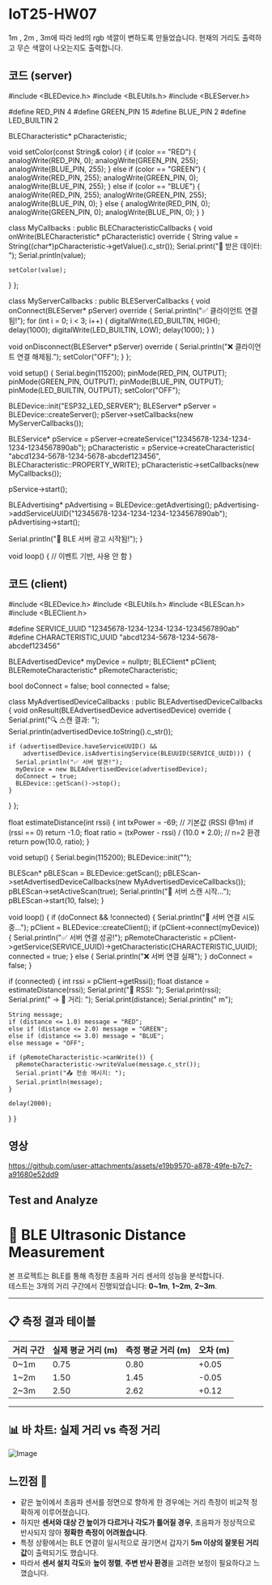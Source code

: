 # IoT25-HW07

1m , 2m , 3m에 따라 led의 rgb 색깔이 변하도록 만들었습니다. 
현재의 거리도 출력하고 무슨 색깔이 나오는지도 출력합니다.

## 코드 (server)
 
#include <BLEDevice.h>
#include <BLEUtils.h>
#include <BLEServer.h>

#define RED_PIN 4
#define GREEN_PIN 15
#define BLUE_PIN 2
#define LED_BUILTIN 2

BLECharacteristic* pCharacteristic;

void setColor(const String& color) {
  if (color == "RED") {
    analogWrite(RED_PIN, 0);
    analogWrite(GREEN_PIN, 255);
    analogWrite(BLUE_PIN, 255);
  } else if (color == "GREEN") {
    analogWrite(RED_PIN, 255);
    analogWrite(GREEN_PIN, 0);
    analogWrite(BLUE_PIN, 255);
  } else if (color == "BLUE") {
    analogWrite(RED_PIN, 255);
    analogWrite(GREEN_PIN, 255);
    analogWrite(BLUE_PIN, 0);
  } else {
    analogWrite(RED_PIN, 0);
    analogWrite(GREEN_PIN, 0);
    analogWrite(BLUE_PIN, 0);
  }
}

class MyCallbacks : public BLECharacteristicCallbacks {
  void onWrite(BLECharacteristic* pCharacteristic) override {
    String value = String((char*)pCharacteristic->getValue().c_str());
    Serial.print("📩 받은 데이터: ");
    Serial.println(value);

    setColor(value);
  }
};

class MyServerCallbacks : public BLEServerCallbacks {
  void onConnect(BLEServer* pServer) override {
    Serial.println("✅ 클라이언트 연결됨!");
    for (int i = 0; i < 3; i++) {
      digitalWrite(LED_BUILTIN, HIGH);
      delay(1000);
      digitalWrite(LED_BUILTIN, LOW);
      delay(1000);
    }
  }

  void onDisconnect(BLEServer* pServer) override {
    Serial.println("❌ 클라이언트 연결 해제됨.");
    setColor("OFF");
  }
};

void setup() {
  Serial.begin(115200);
  pinMode(RED_PIN, OUTPUT);
  pinMode(GREEN_PIN, OUTPUT);
  pinMode(BLUE_PIN, OUTPUT);
  pinMode(LED_BUILTIN, OUTPUT);
  setColor("OFF");

  BLEDevice::init("ESP32_LED_SERVER");
  BLEServer* pServer = BLEDevice::createServer();
  pServer->setCallbacks(new MyServerCallbacks());

  BLEService* pService = pServer->createService("12345678-1234-1234-1234-1234567890ab");
  pCharacteristic = pService->createCharacteristic(
    "abcd1234-5678-1234-5678-abcdef123456",
    BLECharacteristic::PROPERTY_WRITE);
  pCharacteristic->setCallbacks(new MyCallbacks());

  pService->start();

  BLEAdvertising* pAdvertising = BLEDevice::getAdvertising();
  pAdvertising->addServiceUUID("12345678-1234-1234-1234-1234567890ab");
  pAdvertising->start();

  Serial.println("📡 BLE 서버 광고 시작됨!");
}

void loop() {
  // 이벤트 기반, 사용 안 함
}


## 코드 (client)

#include <BLEDevice.h>
#include <BLEUtils.h>
#include <BLEScan.h>
#include <BLEClient.h>

#define SERVICE_UUID        "12345678-1234-1234-1234-1234567890ab"
#define CHARACTERISTIC_UUID "abcd1234-5678-1234-5678-abcdef123456"

BLEAdvertisedDevice* myDevice = nullptr;
BLEClient* pClient;
BLERemoteCharacteristic* pRemoteCharacteristic;

bool doConnect = false;
bool connected = false;

class MyAdvertisedDeviceCallbacks : public BLEAdvertisedDeviceCallbacks {
  void onResult(BLEAdvertisedDevice advertisedDevice) override {
    Serial.print("🔍 스캔 결과: ");
    Serial.println(advertisedDevice.toString().c_str());

    if (advertisedDevice.haveServiceUUID() &&
        advertisedDevice.isAdvertisingService(BLEUUID(SERVICE_UUID))) {
      Serial.println("✅ 서버 발견!");
      myDevice = new BLEAdvertisedDevice(advertisedDevice);
      doConnect = true;
      BLEDevice::getScan()->stop();
    }
  }
};

float estimateDistance(int rssi) {
  int txPower = -69; // 기본값 (RSSI @1m)
  if (rssi == 0) return -1.0;
  float ratio = (txPower - rssi) / (10.0 * 2.0); // n=2 환경
  return pow(10.0, ratio);
}

void setup() {
  Serial.begin(115200);
  BLEDevice::init("");

  BLEScan* pBLEScan = BLEDevice::getScan();
  pBLEScan->setAdvertisedDeviceCallbacks(new MyAdvertisedDeviceCallbacks());
  pBLEScan->setActiveScan(true);
  Serial.println("🔎 서버 스캔 시작...");
  pBLEScan->start(10, false);
}

void loop() {
  if (doConnect && !connected) {
    Serial.println("🔗 서버 연결 시도 중...");
    pClient = BLEDevice::createClient();
    if (pClient->connect(myDevice)) {
      Serial.println("✅ 서버 연결 성공!");
      pRemoteCharacteristic = pClient->getService(SERVICE_UUID)->getCharacteristic(CHARACTERISTIC_UUID);
      connected = true;
    } else {
      Serial.println("❌ 서버 연결 실패");
    }
    doConnect = false;
  }

  if (connected) {
    int rssi = pClient->getRssi();
    float distance = estimateDistance(rssi);
    Serial.print("📶 RSSI: "); Serial.print(rssi);
    Serial.print(" → 📏 거리: "); Serial.print(distance); Serial.println(" m");

    String message;
    if (distance <= 1.0) message = "RED";
    else if (distance <= 2.0) message = "GREEN";
    else if (distance <= 3.0) message = "BLUE";
    else message = "OFF";

    if (pRemoteCharacteristic->canWrite()) {
      pRemoteCharacteristic->writeValue(message.c_str());
      Serial.print("📤 전송 메시지: ");
      Serial.println(message);
    }

    delay(2000);
  }
}

## 영상
https://github.com/user-attachments/assets/e19b9570-a878-49fe-b7c7-a91680e52dd9

## Test and Analyze
# 📐 BLE Ultrasonic Distance Measurement

본 프로젝트는 BLE를 통해 측정한 초음파 거리 센서의 성능을 분석합니다.  
테스트는 3개의 거리 구간에서 진행되었습니다: **0~1m**, **1~2m**, **2~3m**.

---

## 📋 측정 결과 테이블

| 거리 구간  | 실제 평균 거리 (m) | 측정 평균 거리 (m) | 오차 (m) |
|------------|--------------------|---------------------|----------|
| 0~1m       | 0.75               | 0.80                | +0.05    |
| 1~2m       | 1.50               | 1.45                | -0.05    |
| 2~3m       | 2.50               | 2.62                | +0.12    |

---

## 📊 바 차트: 실제 거리 vs 측정 거리
![Image](https://github.com/user-attachments/assets/4ab831d1-27ef-4248-96a4-bd0d8a4a5e6f)

## 느낀점 📝

- 같은 높이에서 초음파 센서를 정면으로 향하게 한 경우에는 거리 측정이 비교적 정확하게 이루어졌습니다.
- 하지만 **센서와 대상 간 높이가 다르거나 각도가 틀어질 경우**, 초음파가 정상적으로 반사되지 않아 **정확한 측정이 어려웠습니다**.
- 특정 상황에서는 BLE 연결이 일시적으로 끊기면서 갑자기 **5m 이상의 잘못된 거리 값**이 출력되기도 했습니다.
- 따라서 **센서 설치 각도**와 **높이 정렬**, **주변 반사 환경**을 고려한 보정이 필요하다고 느꼈습니다.

